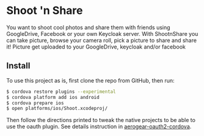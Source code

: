 Shoot 'n Share
==============
You want to shoot cool photos and share them with friends using GoogleDrive, Facebook or your own Keycloak server.
With ShootnShare you can take picture, browse your camera roll, pick a picture to share and share it!
Picture get uploaded to your GoogleDrive, keycloak and/or facebook

## Install

To use this project as is, first clone the repo from GitHub, then run:

```bash
$ cordova restore plugins --experimental
$ cordova platform add ios android
$ cordova prepare ios
$ open platforms/ios/Shoot.xcodeproj/
```

Then follow the directions printed to tweak the native projects to be able to use the oauth plugin. See details instruction in [aerogear-oauth2-cordova](https://github.com/aerogear/aerogear-oauth2-cordova/blob/master/README.md#workaround-for-ios).